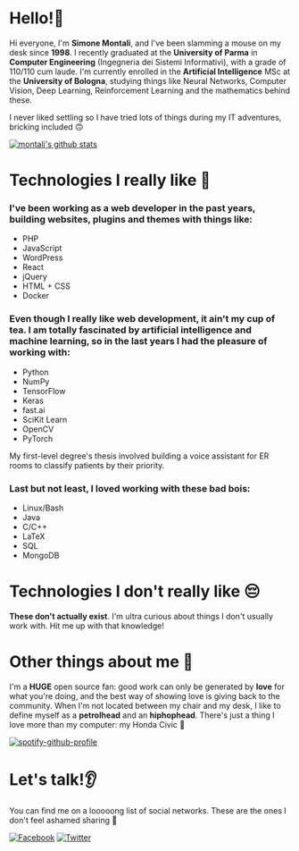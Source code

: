 # Hello!👋
Hi everyone, I'm **Simone Montali**, and I've been slamming a mouse on my desk since **1998**. I recently graduated at the **University of Parma** in **Computer Engineering** (Ingegneria dei Sistemi Informativi), with a grade of 110/110 cum laude. I'm currently enrolled in the **Artificial Intelligence** MSc at the **University of Bologna**, studying things like Neural Networks, Computer Vision, Deep Learning, Reinforcement Learning and the mathematics behind these.

I never liked settling so I have tried lots of things during my IT adventures, bricking included 🙃

[![montali's github stats](https://github-readme-stats.vercel.app/api?username=montali&count_private=true)](https://github.com/anuraghazra/github-readme-stats)

# Technologies I really like 🥰
### I've been working as a web developer in the past years, building websites, plugins and themes with things like:
* PHP
* JavaScript
* WordPress
* React
* jQuery
* HTML + CSS
* Docker
### Even though I really like web development, it ain't my cup of tea. I am totally fascinated by artificial intelligence and machine learning, so in the last years I had the pleasure of working with:
* Python
* NumPy
* TensorFlow
* Keras
* fast.ai 
* SciKit Learn
* OpenCV
* PyTorch

My first-level degree's thesis involved building a voice assistant for ER rooms to classify patients by their priority.
### Last but not least, I loved working with these bad bois:
* Linux/Bash
* Java
* C/C++
* LaTeX
* SQL
* MongoDB

# Technologies I don't really like 😔
**These don't actually exist**. I'm ultra curious about things I don't usually work with. Hit me up with that knowledge!

# Other things about me 🙊
I'm a **HUGE** open source fan: good work can only be generated by **love** for what you're doing, and the best way of showing love is giving back to the community. When I'm not located between my chair and my desk, I like to define myself as a **petrolhead** and an **hiphophead**. There's just a thing I love more than my computer: my Honda Civic 🚙

[![spotify-github-profile](https://spotify-github-profile.vercel.app/api/view?uid=sim.montali&cover_image=true)](https://github.com/kittinan/spotify-github-profile)
# Let's talk!👂
You can find me on a looooong list of social networks. These are the ones I don't feel ashamed sharing 😬

[![Facebook](https://img.shields.io/badge/-Facebook-black?style=for-the-badge&logo=facebook)](http://facebook.com/sim.montali)
[![Twitter](https://img.shields.io/badge/-Twitter-black?style=for-the-badge&logo=twitter)](http://twitter.com/mont4li)

